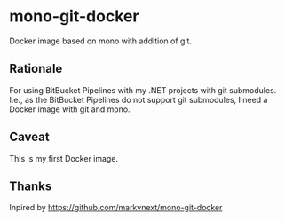 # mono-git-docker
Docker image based on mono with addition of git.

## Rationale

For using BitBucket Pipelines with my .NET projects with git submodules. I.e., as the BitBucket Pipelines do not support git submodules, I need a Docker image with git and mono.

## Caveat

This is my first Docker image.

## Thanks
Inpired by https://github.com/markvnext/mono-git-docker
